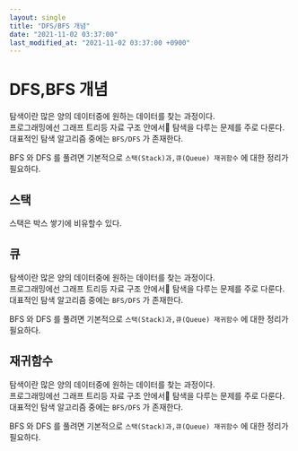 ```yaml
---
layout: single
title: "DFS/BFS 개념"
date: "2021-11-02 03:37:00"
last_modified_at: "2021-11-02 03:37:00 +0900"
---
```

DFS,BFS 개념
===

탐색이란 많은 양의 데이터중에 원하는 데이터를 찾는 과정이다. <br/> 
프로그래밍에선 그래프 트리등 자료 구조 안에서 탐색을 다루는 문제를 주로 다룬다.
대표적인 탐색 알고리즘 중에는 `BFS/DFS` 가 존재한다.

BFS 와 DFS 를 풀려면 기본적으로 `스택(Stack)과,큐(Queue) 재귀함수` 에 대한 정리가 필요하다.<br/>

스택
---
스택은 박스 쌓기에 비유할수 있다. 

큐
---

탐색이란 많은 양의 데이터중에 원하는 데이터를 찾는 과정이다. <br/> 
프로그래밍에선 그래프 트리등 자료 구조 안에서 탐색을 다루는 문제를 주로 다룬다.
대표적인 탐색 알고리즘 중에는 `BFS/DFS` 가 존재한다.

BFS 와 DFS 를 풀려면 기본적으로 `스택(Stack)과,큐(Queue) 재귀함수` 에 대한 정리가 필요하다.<br/>

재귀함수
---

탐색이란 많은 양의 데이터중에 원하는 데이터를 찾는 과정이다. <br/> 
프로그래밍에선 그래프 트리등 자료 구조 안에서 탐색을 다루는 문제를 주로 다룬다.
대표적인 탐색 알고리즘 중에는 `BFS/DFS` 가 존재한다.

BFS 와 DFS 를 풀려면 기본적으로 `스택(Stack)과,큐(Queue) 재귀함수` 에 대한 정리가 필요하다.<br/>
